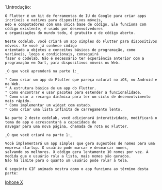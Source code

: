 1.Introdução:
   
    O Flutter é um kit de ferramentas de IU do Google para criar apps incríveis e nativos para dispositivos móveis, 
    Web e computadores com uma única base de código. Ele funciona com código existente, é usado por desenvolvedores 
    e organizações do mundo todo, é gratuito e de código aberto.

    Neste codelab, você criará um app simples do Flutter para dispositivos móveis. Se você já conhece código 
    orientado a objetos e conceitos básicos de programação, como variáveis, loops e condicionais, conseguirá 
    fazer o codelab. Não é necessário ter experiência anterior com a programação em Dart, para dispositivos móveis ou Web.
    
    _O que você aprenderá na parte 1:_
   
    ° Como criar um app do Flutter que pareça natural no iOS, no Android e na Web.
    ° A estrutura básica de um app do Flutter.
    ° Como encontrar e usar pacotes para estender a funcionalidade.
    ° Como usar a recarga dinâmica para ter um ciclo de desenvolvimento mais rápido.
    ° Como implementar um widget com estado.
    ° Como criar uma lista infinita de carregamento lento.
   
    Na parte 2 deste codelab, você adicionará interatividade, modificará o tema do app e acrescentará a capacidade de 
    navegar para uma nova página, chamada de rota no Flutter.
   
    _O que você criará na parte 1:_
   
    Você implementará um app simples que gera sugestões de nomes para uma empresa startup. O usuário pode marcar e desmarcar nomes, 
    salvando os melhores. O código gera lentamente 10 nomes por vez. À medida que o usuário rola a lista, mais nomes são gerados. 
    Não há limite para o quanto um usuário pode rolar a tela.
   
    O seguinte GIF animado mostra como o app funciona ao término desta parte:

[Iphone X](Img1.gif)